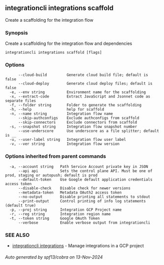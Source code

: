## integrationcli integrations scaffold

Create a scaffolding for the integration flow

### Synopsis

Create a scaffolding for the integration flow and dependencies

```
integrationcli integrations scaffold [flags]
```

### Options

```
      --cloud-build         Generate cloud build file; default is false
      --cloud-deploy        Generate cloud deploy files; default is false
  -e, --env string          Environment name for the scaffolding
  -x, --extract-code        Extract JavaScript and Jsonnet code as separate files
  -f, --folder string       Folder to generate the scaffolding
  -h, --help                help for scaffold
  -n, --name string         Integration flow name
      --skip-authconfigs    Exclude authconfigs from scaffold
      --skip-connectors     Exclude connectors from scaffold
  -s, --snapshot string     Integration flow snapshot number
      --use-underscore      Use underscore as a file splitter; default is __
  -u, --user-label string   Integration flow user label
  -v, --ver string          Integration flow version
```

### Options inherited from parent commands

```
  -a, --account string   Path Service Account private key in JSON
      --api api          Sets the control plane API. Must be one of prod, staging or autopush; default is prod
      --default-token    Use Google default application credentials access token
      --disable-check    Disable check for newer versions
      --metadata-token   Metadata OAuth2 access token
      --no-output        Disable printing all statements to stdout
      --print-output     Control printing of info log statements (default true)
  -p, --proj string      Integration GCP Project name
  -r, --reg string       Integration region name
  -t, --token string     Google OAuth Token
      --verbose          Enable verbose output from integrationcli
```

### SEE ALSO

* [integrationcli integrations](integrationcli_integrations.md)	 - Manage integrations in a GCP project

###### Auto generated by spf13/cobra on 13-Nov-2024
